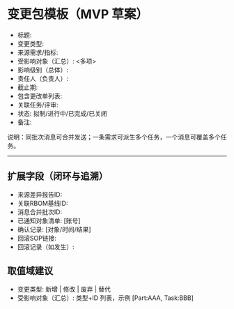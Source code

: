 # 变更包模板（MVP 草案）

- 标题: 
- 变更类型: 
- 来源需求/指标: 
- 受影响对象（汇总）: <多项>
- 影响级别（总体）: 
- 责任人（负责人）: 
- 截止期: 
- 包含更改单列表: 
- 关联任务/评审: 
- 状态: 拟制/进行中/已完成/已关闭
- 备注: 

说明：同批次消息可合并发送；一条需求可派生多个任务，一个消息可覆盖多个任务。

---

## 扩展字段（闭环与追溯）
- 来源差异报告ID: 
- 关联RBOM基线ID: 
- 消息合并批次ID: 
- 已通知对象清单: [账号]
- 确认记录: [对象/时间/结果]
- 回滚SOP链接: 
- 回滚记录（如发生）: 

## 取值域建议
- 变更类型: 新增 | 修改 | 废弃 | 替代
- 受影响对象（汇总）: 类型+ID 列表，示例 [Part:AAA, Task:BBB]
